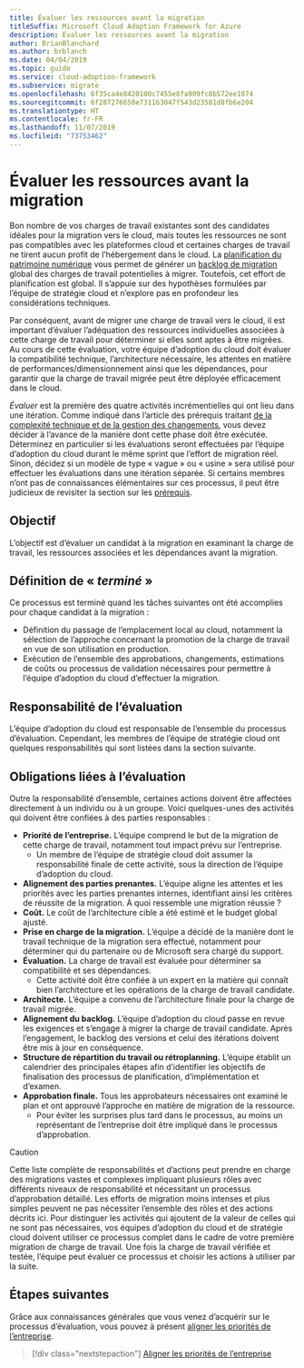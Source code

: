 ```yaml
---
title: Évaluer les ressources avant la migration
titleSuffix: Microsoft Cloud Adoption Framework for Azure
description: Évaluer les ressources avant la migration
author: BrianBlanchard
ms.author: brblanch
ms.date: 04/04/2019
ms.topic: guide
ms.service: cloud-adoption-framework
ms.subservice: migrate
ms.openlocfilehash: 6f35ca4e8420100c7455e8fa909fc8b572ee1074
ms.sourcegitcommit: 6f287276650e731163047f543d23581d8fb6e204
ms.translationtype: HT
ms.contentlocale: fr-FR
ms.lasthandoff: 11/07/2019
ms.locfileid: "73753462"
---
```

# <a name="assess-assets-prior-to-migration"></a>Évaluer les ressources avant la migration

Bon nombre de vos charges de travail existantes sont des candidates idéales pour la migration vers le cloud, mais toutes les ressources ne sont pas compatibles avec les plateformes cloud et certaines charges de travail ne tirent aucun profit de l’hébergement dans le cloud. La [planification du patrimoine numérique](../../../digital-estate/index.md) vous permet de générer un [backlog de migration](../prerequisites/technical-complexity.md#migration-backlog-aligning-business-priorities-and-timing) global des charges de travail potentielles à migrer. Toutefois, cet effort de planification est global. Il s’appuie sur des hypothèses formulées par l’équipe de stratégie cloud et n’explore pas en profondeur les considérations techniques.

Par conséquent, avant de migrer une charge de travail vers le cloud, il est important d’évaluer l’adéquation des ressources individuelles associées à cette charge de travail pour déterminer si elles sont aptes à être migrées. Au cours de cette évaluation, votre équipe d’adoption du cloud doit évaluer la compatibilité technique, l’architecture nécessaire, les attentes en matière de performances/dimensionnement ainsi que les dépendances, pour garantir que la charge de travail migrée peut être déployée efficacement dans le cloud.

*Évaluer* est la première des quatre activités incrémentielles qui ont lieu dans une itération. Comme indiqué dans l’article des prérequis traitant [de la complexité technique et de la gestion des changements](../prerequisites/technical-complexity.md), vous devez décider à l’avance de la manière dont cette phase doit être exécutée. Déterminez en particulier si les évaluations seront effectuées par l’équipe d’adoption du cloud durant le même sprint que l’effort de migration réel. Sinon, décidez si un modèle de type « vague » ou « usine » sera utilisé pour effectuer les évaluations dans une itération séparée. Si certains membres n’ont pas de connaissances élémentaires sur ces processus, il peut être judicieux de revisiter la section sur les [prérequis](../prerequisites/index.md).

## <a name="objective"></a>Objectif

L’objectif est d’évaluer un candidat à la migration en examinant la charge de travail, les ressources associées et les dépendances avant la migration.

## <a name="definition-of-done"></a>Définition de « *terminé* »

Ce processus est terminé quand les tâches suivantes ont été accomplies pour chaque candidat à la migration :

- Définition du passage de l’emplacement local au cloud, notamment la sélection de l’approche concernant la promotion de la charge de travail en vue de son utilisation en production.
- Exécution de l’ensemble des approbations, changements, estimations de coûts ou processus de validation nécessaires pour permettre à l’équipe d’adoption du cloud d’effectuer la migration.

## <a name="accountability-during-assessment"></a>Responsabilité de l’évaluation

L’équipe d’adoption du cloud est responsable de l’ensemble du processus d’évaluation. Cependant, les membres de l’équipe de stratégie cloud ont quelques responsabilités qui sont listées dans la section suivante.

## <a name="responsibilities-during-assessment"></a>Obligations liées à l’évaluation

Outre la responsabilité d’ensemble, certaines actions doivent être affectées directement à un individu ou à un groupe. Voici quelques-unes des activités qui doivent être confiées à des parties responsables :

- **Priorité de l’entreprise.** L’équipe comprend le but de la migration de cette charge de travail, notamment tout impact prévu sur l’entreprise.
  - Un membre de l’équipe de stratégie cloud doit assumer la responsabilité finale de cette activité, sous la direction de l’équipe d’adoption du cloud.
- **Alignement des parties prenantes.** L’équipe aligne les attentes et les priorités avec les parties prenantes internes, identifiant ainsi les critères de réussite de la migration. À quoi ressemble une migration réussie ?
- **Coût.** Le coût de l’architecture cible a été estimé et le budget global ajusté.
- **Prise en charge de la migration.** L’équipe a décidé de la manière dont le travail technique de la migration sera effectué, notamment pour déterminer qui du partenaire ou de Microsoft sera chargé du support.
- **Évaluation.** La charge de travail est évaluée pour déterminer sa compatibilité et ses dépendances.
  - Cette activité doit être confiée à un expert en la matière qui connaît bien l’architecture et les opérations de la charge de travail candidate.
- **Architecte.** L’équipe a convenu de l’architecture finale pour la charge de travail migrée.
- **Alignement du backlog.** L’équipe d’adoption du cloud passe en revue les exigences et s’engage à migrer la charge de travail candidate. Après l’engagement, le backlog des versions et celui des itérations doivent être mis à jour en conséquence.
- **Structure de répartition du travail ou rétroplanning.** L’équipe établit un calendrier des principales étapes afin d’identifier les objectifs de finalisation des processus de planification, d’implémentation et d’examen.
- **Approbation finale.** Tous les approbateurs nécessaires ont examiné le plan et ont approuvé l’approche en matière de migration de la ressource.
  - Pour éviter les surprises plus tard dans le processus, au moins un représentant de l’entreprise doit être impliqué dans le processus d’approbation.

> [!CAUTION]
> Cette liste complète de responsabilités et d’actions peut prendre en charge des migrations vastes et complexes impliquant plusieurs rôles avec différents niveaux de responsabilité et nécessitant un processus d’approbation détaillé. Les efforts de migration moins intenses et plus simples peuvent ne pas nécessiter l’ensemble des rôles et des actions décrits ici. Pour distinguer les activités qui ajoutent de la valeur de celles qui ne sont pas nécessaires, vos équipes d’adoption du cloud et de stratégie cloud doivent utiliser ce processus complet dans le cadre de votre première migration de charge de travail. Une fois la charge de travail vérifiée et testée, l’équipe peut évaluer ce processus et choisir les actions à utiliser par la suite.

## <a name="next-steps"></a>Étapes suivantes

Grâce aux connaissances générales que vous venez d’acquérir sur le processus d’évaluation, vous pouvez à présent [aligner les priorités de l’entreprise](./business-priorities.md).

> [!div class="nextstepaction"]
> [Aligner les priorités de l’entreprise](./business-priorities.md)
